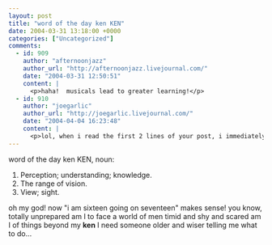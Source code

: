 ```yaml
---
layout: post
title: "word of the day ken KEN"
date: 2004-03-31 13:18:00 +0000
categories: ["Uncategorized"]
comments:
  - id: 909
    author: "afternoonjazz"
    author_url: "http://afternoonjazz.livejournal.com/"
    date: "2004-03-31 12:50:51"
    content: |
      <p>haha!  musicals lead to greater learning!</p>
  - id: 910
    author: "joegarlic"
    author_url: "http://joegarlic.livejournal.com/"
    date: "2004-04-04 16:23:48"
    content: |
      <p>lol, when i read the first 2 lines of your post, i immediately thought, "wow, i think the only time i've really ever heard that word used is in that song that Liesl sings in 'The Sound of Music'" Actually, "ken" means "Prefecture" in Japanese (like States in the US), so I've heard people say "it's beyond my ken" (as in, i had to go to a different prefecture) before, as a silly kind of joke. not really funny, but, yeah.</p>
---
```


word of the day
ken KEN, noun:
1. Perception; understanding; knowledge.
2. The range of vision.
3. View; sight.

oh my god! now "i am sixteen going on seventeen" makes sense! you know,
totally unprepared am I 
to face a world of men 
timid and shy and scared am I 
of things beyond my **ken**
I need someone older and wiser
telling me what to do...